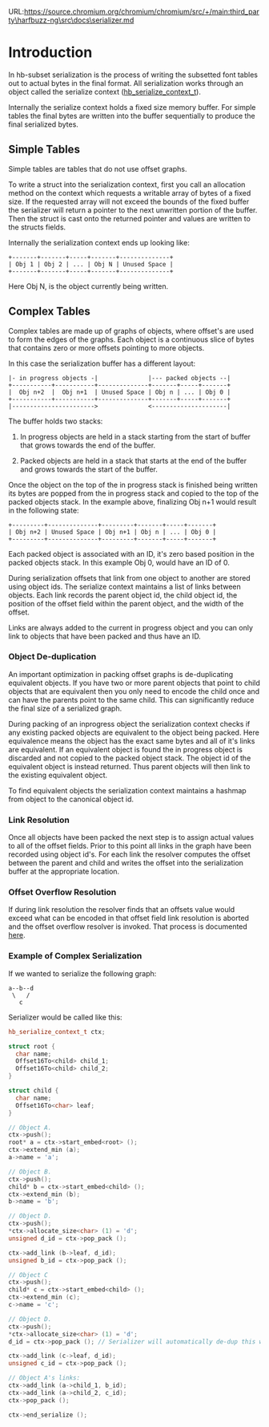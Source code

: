 URL:https://source.chromium.org/chromium/chromium/src/+/main:third_party\harfbuzz-ng\src\docs\serializer.md
# Introduction

In hb-subset serialization is the process of writing the subsetted font
tables out to actual bytes in the final format. All serialization works
through an object called the serialize context
([hb_serialize_context_t](https://github.com/harfbuzz/harfbuzz/blob/main/src/hb-serialize.hh)).

Internally the serialize context holds a fixed size memory buffer. For simple
tables the final bytes are written into the buffer sequentially to produce
the final serialized bytes.

## Simple Tables

Simple tables are tables that do not use offset graphs.

To write a struct into the serialization context, first you call an
allocation method on the context which requests a writable array of bytes of
a fixed size. If the requested array will not exceed the bounds of the fixed
buffer the serializer will return a pointer to the next unwritten portion
of the buffer. Then the struct is cast onto the returned pointer and values
are written to the structs fields.

Internally the serialization context ends up looking like:

```
+-------+-------+-----+-------+--------------+
| Obj 1 | Obj 2 | ... | Obj N | Unused Space |
+-------+-------+-----+-------+--------------+
```

Here Obj N, is the object currently being written.

## Complex Tables

Complex tables are made up of graphs of objects, where offset's are used
to form the edges of the graphs. Each object is a continuous slice of bytes
that contains zero or more offsets pointing to more objects.

In this case the serialization buffer has a different layout:

```
|- in progress objects -|              |--- packed objects --|
+-----------+-----------+--------------+-------+-----+-------+
|  Obj n+2  |  Obj n+1  | Unused Space | Obj n | ... | Obj 0 |
+-----------+-----------+--------------+-------+-----+-------+
|----------------------->              <---------------------|
```

The buffer holds two stacks:

1. In progress objects are held in a stack starting from the start of buffer
   that grows towards the end of the buffer.

2. Packed objects are held in a stack that starts at the end of the buffer
   and grows towards the start of the buffer.

Once the object on the top of the in progress stack is finished being written
its bytes are popped from the in progress stack and copied to the top of
the packed objects stack. In the example above, finalizing Obj n+1
would result in the following state:

```
+---------+--------------+---------+-------+-----+-------+
| Obj n+2 | Unused Space | Obj n+1 | Obj n | ... | Obj 0 |
+---------+--------------+---------+-------+-----+-------+
```

Each packed object is associated with an ID, it's zero based position in the packed
objects stack. In this example Obj 0, would have an ID of 0.

During serialization offsets that link from one object to another are stored
using object ids. The serialize context maintains a list of links between
objects. Each link records the parent object id, the child object id, the position
of the offset field within the parent object, and the width of the offset.

Links are always added to the current in progress object and you can only link to
objects that have been packed and thus have an ID.

### Object De-duplication

An important optimization in packing offset graphs is de-duplicating equivalent objects. If you
have two or more parent objects that point to child objects that are equivalent then you only need
to encode the child once and can have the parents point to the same child. This can significantly
reduce the final size of a serialized graph.

During packing of an inprogress object the serialization context checks if any existing packed
objects are equivalent to the object being packed. Here equivalence means the object has the
exact same bytes and all of it's links are equivalent. If an equivalent object is found the
in progress object is discarded and not copied to the packed object stack. The object id of
the equivalent object is instead returned. Thus parent objects will then link to the existing
equivalent object.

To find equivalent objects the serialization context maintains a hashmap from object to the canonical
object id.

### Link Resolution

Once all objects have been packed the next step is to assign actual values to all of the offset
fields. Prior to this point all links in the graph have been recorded using object id's. For each
link the resolver computes the offset between the parent and child and writes the offset into
the serialization buffer at the appropriate location.

### Offset Overflow Resolution

If during link resolution the resolver finds that an offsets value would exceed what can be encoded
in that offset field link resolution is aborted and the offset overflow resolver is invoked.
That process is documented [here](reapcker.md).


### Example of Complex Serialization


If we wanted to serialize the following graph:

```
a--b--d
 \   /
   c
```

Serializer would be called like this:

```c++
hb_serialize_context_t ctx;

struct root {
  char name;
  Offset16To<child> child_1;
  Offset16To<child> child_2;
}

struct child {
  char name;
  Offset16To<char> leaf;
}

// Object A.
ctx->push();
root* a = ctx->start_embed<root> ();
ctx->extend_min (a);
a->name = 'a';

// Object B.
ctx->push();
child* b = ctx->start_embed<child> ();
ctx->extend_min (b);
b->name = 'b';

// Object D.
ctx->push();
*ctx->allocate_size<char> (1) = 'd';
unsigned d_id = ctx->pop_pack ();

ctx->add_link (b->leaf, d_id);
unsigned b_id = ctx->pop_pack ();

// Object C
ctx->push();
child* c = ctx->start_embed<child> ();
ctx->extend_min (c);
c->name = 'c';

// Object D.
ctx->push();
*ctx->allocate_size<char> (1) = 'd';
d_id = ctx->pop_pack (); // Serializer will automatically de-dup this with the previous 'd'

ctx->add_link (c->leaf, d_id);
unsigned c_id = ctx->pop_pack ();

// Object A's links:
ctx->add_link (a->child_1, b_id);
ctx->add_link (a->child_2, c_id);
ctx->pop_pack ();

ctx->end_serialize ();

```
